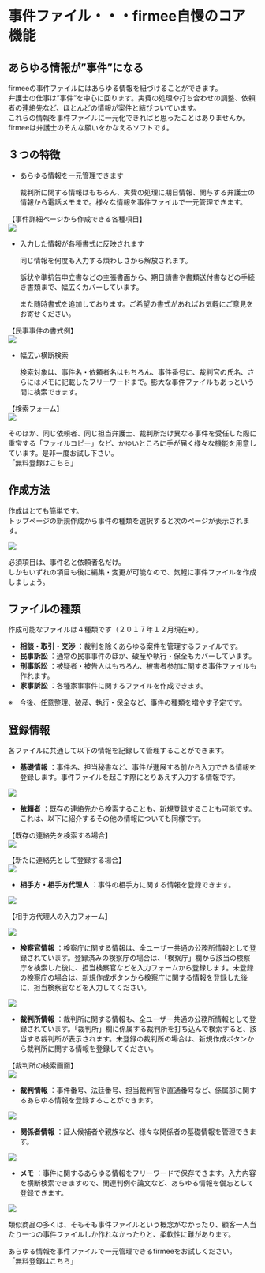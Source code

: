 # 事件ファイル・・・firmee自慢のコア機能

## あらゆる情報が”事件”になる

firmeeの事件ファイルにはあらゆる情報を紐づけることができます。  
弁護士の仕事は”事件”を中心に回ります。実費の処理や打ち合わせの調整、依頼者の連絡先など、ほとんどの情報が案件と結びついています。  
これらの情報を事件ファイルに一元化できればと思ったことはありませんか。firmeeは弁護士のそんな願いをかなえるソフトです。

## ３つの特徴

* あらゆる情報を一元管理できます

  裁判所に関する情報はもちろん、実費の処理に期日情報、関与する弁護士の情報から電話メモまで。様々な情報を事件ファイルで一元管理できます。

【事件詳細ページから作成できる各種項目】  
![](https://firmee.kibe.la/attachments/b683ccda-0389-496f-ab94-ebba93bb9a52?thumbnail=true)

* 入力した情報が各種書式に反映されます

  同じ情報を何度も入力する煩わしさから解放されます。

  訴状や準抗告申立書などの主張書面から、期日請書や書類送付書などの手続き書類まで、幅広くカバーしています。

  また随時書式を追加しております。ご希望の書式があればお気軽にご意見をお寄せください。

【民事事件の書式例】  
![](https://firmee.kibe.la/attachments/16229d9e-99c0-4eee-a77c-cc008bd49a59?thumbnail=true)

* 幅広い横断検索

  検索対象は、事件名・依頼者名はもちろん、事件番号に、裁判官の氏名、さらにはメモに記載したフリーワードまで。膨大な事件ファイルもあっという間に検索できます。

【検索フォーム】  
![](https://firmee.kibe.la/attachments/ac1bd6b8-c098-424a-ab93-9b6e23d6cb99?thumbnail=true)

そのほか、同じ依頼者、同じ担当弁護士、裁判所だけ異なる事件を受任した際に重宝する「ファイルコピー」など、かゆいところに手が届く様々な機能を用意しています。是非一度お試し下さい。  
「無料登録はこちら」

## 作成方法

作成はとても簡単です。  
トップページの新規作成から事件の種類を選択すると次のページが表示されます。

![](https://firmee.kibe.la/attachments/86866a47-6fbb-4064-a244-0a02d99b06fe?thumbnail=true)

必須項目は、事件名と依頼者名だけ。  
しかもいずれの項目も後に編集・変更が可能なので、気軽に事件ファイルを作成しましょう。

## ファイルの種類

作成可能なファイルは４種類です（２０１７年１２月現在※）。

* **相談・取引・交渉**
  ：裁判を除くあらゆる案件を管理するファイルです。
* **民事訴訟**
  ：通常の民事事件のほか、破産や執行・保全もカバーしています。
* **刑事訴訟**
  ：被疑者・被告人はもちろん、被害者参加に関する事件ファイルも作れます。
* **家事訴訟**
  ：各種家事事件に関するファイルを作成できます。

※　今後、任意整理、破産、執行・保全など、事件の種類を増やす予定です。

## 登録情報

各ファイルに共通して以下の情報を記録して管理することができます。

* **基礎情報**
  ：事件名、担当秘書など、事件が進展する前から入力できる情報を登録します。事件ファイルを起こす際にとりあえず入力する情報です。

![](https://firmee.kibe.la/attachments/9ed68e6f-7b1b-4595-bba9-753868622cb7?thumbnail=true)

* **依頼者**
  ：既存の連絡先から検索することも、新規登録することも可能です。これは、以下に紹介するその他の情報についても同様です。

【既存の連絡先を検索する場合】  
![](https://firmee.kibe.la/attachments/ae1b1cbc-7cdf-4580-9d10-8fd1eb136f84?thumbnail=true)

【新たに連絡先として登録する場合】  
![](https://firmee.kibe.la/attachments/42688dab-aa7c-4976-a918-035cf2005416?thumbnail=true)

* **相手方・相手方代理人**
  ：事件の相手方に関する情報を登録できます。

![](https://firmee.kibe.la/attachments/3d826b45-0d30-4ea2-b27e-17a244fcc606?thumbnail=true)

【相手方代理人の入力フォーム】

![](https://firmee.kibe.la/attachments/e96630c5-24f3-4ca7-b8f8-f113caf315f8?thumbnail=true)

* **検察官情報**
  ：検察庁に関する情報は、全ユーザー共通の公務所情報として登録されています。登録済みの検察庁の場合は、「検察庁」欄から該当の検察庁を検索した後に、担当検察官などを入力フォームから登録します。未登録の検察庁の場合は、新規作成ボタンから検察庁に関する情報を登録した後に、担当検察官などを入力してください。

![](https://firmee.kibe.la/attachments/a21abecd-bf7f-40bb-964a-0212b131545e?thumbnail=true)

* **裁判所情報**
  ：裁判所に関する情報も、全ユーザー共通の公務所情報として登録されています。「裁判所」欄に係属する裁判所を打ち込んで検索すると、該当する裁判所が表示されます。未登録の裁判所の場合は、新規作成ボタンから裁判所に関する情報を登録してください。

【裁判所の検索画面】  
![](https://firmee.kibe.la/attachments/2a1fe740-a64d-4c85-ad39-70bc1f979821?thumbnail=true)

* **裁判情報**
  ：事件番号、法廷番号、担当裁判官や直通番号など、係属部に関するあらゆる情報を登録することができます。

![](https://firmee.kibe.la/attachments/b1b865cb-a1f9-44dd-a013-72c7c18760e3?thumbnail=true)

* **関係者情報**
  ：証人候補者や親族など、様々な関係者の基礎情報を管理できます。

![](https://firmee.kibe.la/attachments/f5684324-361c-4180-a204-789eeeca782b?thumbnail=true)

* **メモ**
  ：事件に関するあらゆる情報をフリーワードで保存できます。入力内容を横断検索できますので、関連判例や論文など、あらゆる情報を備忘として登録できます。

![](https://firmee.kibe.la/attachments/34e5d0d9-0157-4d08-8e28-83395af84a82?thumbnail=true)

類似商品の多くは、そもそも事件ファイルという概念がなかったり、顧客一人当たり一つの事件ファイルしか作れなかったりと、柔軟性に難があります。

あらゆる情報を事件ファイルで一元管理できるfirmeeをお試しください。  
「無料登録はこちら」

